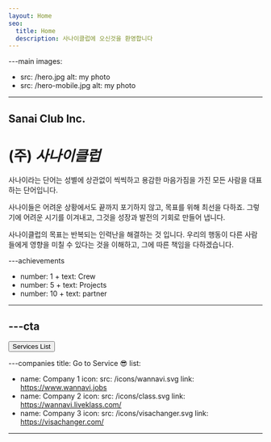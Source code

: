 ```yaml
---
layout: Home
seo:
  title: Home
  description: 사나이클럽에 오신것을 환영합니다
---
```


---main
images:
  - src: /hero.jpg
    alt: my photo
  - src: /hero-mobile.jpg
    alt: my photo
---

## <Typewriter>Sanai Club Inc.</Typewriter>

# <span>(주)</span> *사나이클럽*

<Sep size={12} />

사나이라는 단어는 성별에 상관없이 씩씩하고 용감한 마음가짐을 가진 모든 사람을 대표하는 단어입니다.

사나이들은 어려운 상황에서도 끝까지 포기하지 않고, 목표를 위해 최선을 다하죠. 그렇기에 어려운 시기를 이겨내고, 그것을 성장과 발전의 기회로 만들어 냅니다.

사나이클럽의 목표는 반복되는 인력난을 해결하는 것 입니다. 우리의 행동이 다른 사람들에게 영향을 미칠 수 있다는 것을 이해하고, 그에 따른 책임을 다하겠습니다.



---achievements
- number: 1 +
  text: Crew
- number: 5 +
  text: Projects
- number: 10 +
  text: partner
---



---cta
---
<Button href="/projects" size="lg">
  <span>Services List</span>
</Button>



---companies
title: Go to Service 😎
list:
  - name: Company 1
    icon:
      src: /icons/wannavi.svg
      link: https://www.wannavi.jobs
  - name: Company 2
    icon:
      src: /icons/class.svg
      link: https://wannavi.liveklass.com/
  - name: Company 3
    icon:
      src: /icons/visachanger.svg
      link: https://visachanger.com/
---
